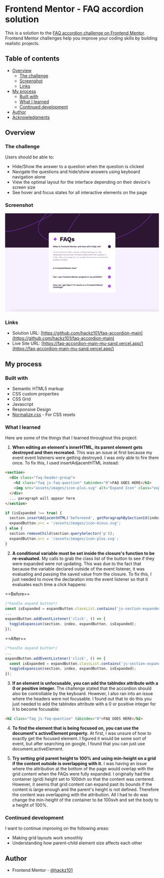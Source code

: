 # Frontend Mentor - FAQ accordion solution

This is a solution to the [FAQ accordion challenge on Frontend Mentor](https://www.frontendmentor.io/challenges/faq-accordion-wyfFdeBwBz). Frontend Mentor challenges help you improve your coding skills by building realistic projects. 

## Table of contents

- [Overview](#overview)
  - [The challenge](#the-challenge)
  - [Screenshot](#screenshot)
  - [Links](#links)
- [My process](#my-process)
  - [Built with](#built-with)
  - [What I learned](#what-i-learned)
  - [Continued development](#continued-development)
- [Author](#author)
- [Acknowledgments](#acknowledgments)

## Overview

### The challenge

Users should be able to:

- Hide/Show the answer to a question when the question is clicked
- Navigate the questions and hide/show answers using keyboard navigation alone
- View the optimal layout for the interface depending on their device's screen size
- See hover and focus states for all interactive elements on the page

### Screenshot

![](./screenshot.png)

### Links

- Solution URL: [https://github.com/hackz101/faq-accordion-main](https://github.com/hackz101/faq-accordion-main)
- Live Site URL: [https://faq-accordion-main-mu-sand.vercel.app/](https://faq-accordion-main-mu-sand.vercel.app/)

## My process

### Built with

- Semantic HTML5 markup
- CSS custom properties
- CSS Grid
- Javascript
- Responsive Design
- [Normalize.css](https://necolas.github.io/normalize.css/) - For CSS resets

### What I learned

Here are some of the things that I learned throughout this project:

1. **When editing an element's innerHTML, its parent element gets destroyed and then recreated.**
This was an issue at first because my event event listeners were getting destroyed. I was only 
able to fire them once. To fix this, I used insertAdjacentHTML instead:

```html
<section>
  <div class="faq-header-group">
    <h2 class="faq js-faq-question" tabindex="0">FAQ GOES HERE</h2>
    <img src="assets/images/icon-plus.svg" alt="Expand Icon" class="expand-button js-expand-button">
  </div>
  ... paragraph will appear here
</section>
```
```js
if (isExpanded !== true) {
  section.insertAdjacentHTML('beforeend', getParagraphBySectionId(index));
  expandButton.src = '/assets/images/icon-minus.svg';
} else {
  section.removeChild(section.querySelector('p'));
  expandButton.src = '/assets/images/icon-plus.svg';
}
```

2. **A conditional variable must be set inside the closure's function to be re-evaluated.**
My calls to grab the class list of the button to see if they were expanded were not updating.
This was due to the fact that because the variable declared outside of the event listener, it
was evaluating and passing the saved value from the closure. To fix this, I just needed to move
the declaration into the event listener so that it evaluates each time a click happens:

==Before==
```js
/*handle expand button*/
const isExpanded = expandButton.classList.contains('js-section-expanded');
...
expandButton.addEventListener('click', () => {
  toggleExpansion(section, index, expandButton, isExpanded);
});
```

==After==
```js
/*handle expand button*/
...
expandButton.addEventListener('click', () => {
  const isExpanded = expandButton.classList.contains('js-section-expanded');
  toggleExpansion(section, index, expandButton, isExpanded);
});
```

3. **If an element is unfocusable, you can add the tabIndex attribute with a 0 or positive integer.**
The challenge stated that the accordion should also be controllable by the keyboard. However, I 
also ran into an issue where the headers were not focusable. I found out that to do this you 
just needed to add the tabIndex attribute with a 0 or positive integer for it to become focusable:

```html
<h2 class="faq js-faq-question" tabindex="0">FAQ GOES HERE</h2>
```

4. **To find the element that is being focused on, you can use the document's activeElement property.**
At first, I was unsure of how to exactly get the focused element. I figured it would be some sort
of event, but after searching on google, I found that you can just use document.activeElement.

5. **Try setting grid parent height to 100% and using min-height on a grid if the content outside is overlapping with it.**
I was having an issue where the attribution at the bottom of the page would overlap with the grid
content when the FAQs were fully expanded. I originally had the container (grid) height set to
100dvh so that the content was centered. However, it seems that grid content can expand past its
bounds if the content is large enough and the parent's height is not defined. Therefore the 
content was overlapping with the attribution. All I had to do was change the min-height of the 
container to be 100svh and set the body to a height of 100%.

### Continued development

I want to continue improving on the following areas:
  - Making grid layouts work smoothly
  - Understanding how parent-child element size affects each other

## Author

- Frontend Mentor - [@hackz101](https://www.frontendmentor.io/profile/hackz101)